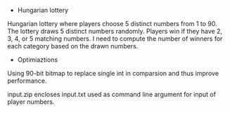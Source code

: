 - Hungarian lottery

Hungarian lottery where players choose 5 distinct numbers from 1 to 90. The lottery draws 5 distinct numbers randomly. Players win if they have 2, 3, 4, or 5 matching numbers. I need to compute the number of winners for each category based on the drawn numbers.

- Optimiaztions

Using 90-bit bitmap to replace single int in comparsion and thus improve performance. 


input.zip encloses input.txt used as command line argument for input of player numbers.